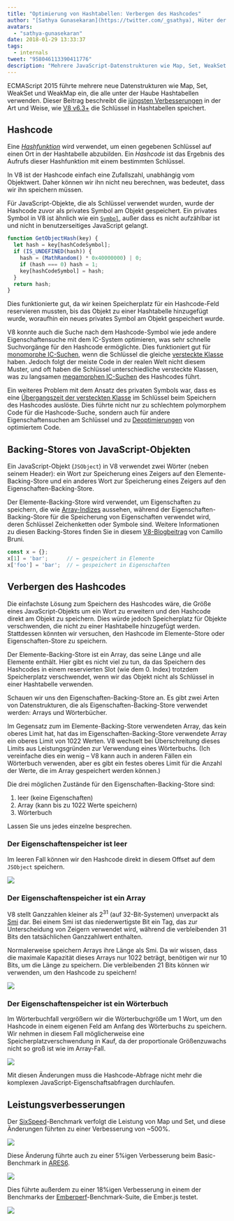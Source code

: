 ```yaml
---
title: "Optimierung von Hashtabellen: Verbergen des Hashcodes"
author: "[Sathya Gunasekaran](https://twitter.com/_gsathya), Hüter der Hashcodes"
avatars:
  - "sathya-gunasekaran"
date: 2018-01-29 13:33:37
tags:
  - internals
tweet: "958046113390411776"
description: "Mehrere JavaScript-Datenstrukturen wie Map, Set, WeakSet und WeakMap verwenden unter der Haube Hashtabellen. Dieser Artikel erklärt, wie V8 v6.3 die Leistung von Hashtabellen verbessert."
---
```

ECMAScript 2015 führte mehrere neue Datenstrukturen wie Map, Set, WeakSet und WeakMap ein, die alle unter der Haube Hashtabellen verwenden. Dieser Beitrag beschreibt die [jüngsten Verbesserungen](https://bugs.chromium.org/p/v8/issues/detail?id=6404) in der Art und Weise, wie [V8 v6.3+](/blog/v8-release-63) die Schlüssel in Hashtabellen speichert.

<!--truncate-->
## Hashcode

Eine [_Hashfunktion_](https://de.wikipedia.org/wiki/Hashfunktion) wird verwendet, um einen gegebenen Schlüssel auf einen Ort in der Hashtabelle abzubilden. Ein _Hashcode_ ist das Ergebnis des Aufrufs dieser Hashfunktion mit einem bestimmten Schlüssel.

In V8 ist der Hashcode einfach eine Zufallszahl, unabhängig vom Objektwert. Daher können wir ihn nicht neu berechnen, was bedeutet, dass wir ihn speichern müssen.

Für JavaScript-Objekte, die als Schlüssel verwendet wurden, wurde der Hashcode zuvor als privates Symbol am Objekt gespeichert. Ein privates Symbol in V8 ist ähnlich wie ein [`Symbol`](https://developer.mozilla.org/en-US/docs/Web/JavaScript/Reference/Global_Objects/Symbol), außer dass es nicht aufzählbar ist und nicht in benutzerseitiges JavaScript gelangt.

```js
function GetObjectHash(key) {
  let hash = key[hashCodeSymbol];
  if (IS_UNDEFINED(hash)) {
    hash = (MathRandom() * 0x40000000) | 0;
    if (hash === 0) hash = 1;
    key[hashCodeSymbol] = hash;
  }
  return hash;
}
```

Dies funktionierte gut, da wir keinen Speicherplatz für ein Hashcode-Feld reservieren mussten, bis das Objekt zu einer Hashtabelle hinzugefügt wurde, woraufhin ein neues privates Symbol am Objekt gespeichert wurde.

V8 konnte auch die Suche nach dem Hashcode-Symbol wie jede andere Eigenschaftensuche mit dem IC-System optimieren, was sehr schnelle Suchvorgänge für den Hashcode ermöglichte. Dies funktioniert gut für [monomorphe IC-Suchen](https://de.wikipedia.org/wiki/Inline_caching#Monomorphes_inline_caching), wenn die Schlüssel die gleiche [versteckte Klasse](/) haben. Jedoch folgt der meiste Code in der realen Welt nicht diesem Muster, und oft haben die Schlüssel unterschiedliche versteckte Klassen, was zu langsamen [megamorphen IC-Suchen](https://de.wikipedia.org/wiki/Inline_caching#Megamorphen_inline_caching) des Hashcodes führt.

Ein weiteres Problem mit dem Ansatz des privaten Symbols war, dass es eine [Übergangszeit der versteckten Klasse](/#fast-property-access) im Schlüssel beim Speichern des Hashcodes auslöste. Dies führte nicht nur zu schlechtem polymorphem Code für die Hashcode-Suche, sondern auch für andere Eigenschaftensuchen am Schlüssel und zu [Deoptimierungen](https://floitsch.blogspot.com/2012/03/optimizing-for-v8-inlining.html) von optimiertem Code.

## Backing-Stores von JavaScript-Objekten

Ein JavaScript-Objekt (`JSObject`) in V8 verwendet zwei Wörter (neben seinem Header): ein Wort zur Speicherung eines Zeigers auf den Elemente-Backing-Store und ein anderes Wort zur Speicherung eines Zeigers auf den Eigenschaften-Backing-Store.

Der Elemente-Backing-Store wird verwendet, um Eigenschaften zu speichern, die wie [Array-Indizes](https://tc39.es/ecma262/#sec-array-index) aussehen, während der Eigenschaften-Backing-Store für die Speicherung von Eigenschaften verwendet wird, deren Schlüssel Zeichenketten oder Symbole sind. Weitere Informationen zu diesen Backing-Stores finden Sie in diesem [V8-Blogbeitrag](/blog/fast-properties) von Camillo Bruni.

```js
const x = {};
x[1] = 'bar';      // ← gespeichert in Elemente
x['foo'] = 'bar';  // ← gespeichert in Eigenschaften
```

## Verbergen des Hashcodes

Die einfachste Lösung zum Speichern des Hashcodes wäre, die Größe eines JavaScript-Objekts um ein Wort zu erweitern und den Hashcode direkt am Objekt zu speichern. Dies würde jedoch Speicherplatz für Objekte verschwenden, die nicht zu einer Hashtabelle hinzugefügt werden. Stattdessen könnten wir versuchen, den Hashcode im Elemente-Store oder Eigenschaften-Store zu speichern.

Der Elemente-Backing-Store ist ein Array, das seine Länge und alle Elemente enthält. Hier gibt es nicht viel zu tun, da das Speichern des Hashcodes in einem reservierten Slot (wie dem 0. Index) trotzdem Speicherplatz verschwendet, wenn wir das Objekt nicht als Schlüssel in einer Hashtabelle verwenden.

Schauen wir uns den Eigenschaften-Backing-Store an. Es gibt zwei Arten von Datenstrukturen, die als Eigenschaften-Backing-Store verwendet werden: Arrays und Wörterbücher.

Im Gegensatz zum im Elemente-Backing-Store verwendeten Array, das kein oberes Limit hat, hat das im Eigenschaften-Backing-Store verwendete Array ein oberes Limit von 1022 Werten. V8 wechselt bei Überschreitung dieses Limits aus Leistungsgründen zur Verwendung eines Wörterbuchs. (Ich vereinfache dies ein wenig – V8 kann auch in anderen Fällen ein Wörterbuch verwenden, aber es gibt ein festes oberes Limit für die Anzahl der Werte, die im Array gespeichert werden können.)

Die drei möglichen Zustände für den Eigenschaften-Backing-Store sind:

1. leer (keine Eigenschaften)
2. Array (kann bis zu 1022 Werte speichern)
3. Wörterbuch

Lassen Sie uns jedes einzelne besprechen.

### Der Eigenschaftenspeicher ist leer

Im leeren Fall können wir den Hashcode direkt in diesem Offset auf dem `JSObject` speichern.

![](/_img/hash-code/properties-backing-store-empty.png)

### Der Eigenschaftenspeicher ist ein Array

V8 stellt Ganzzahlen kleiner als 2<sup>31</sup> (auf 32-Bit-Systemen) unverpackt als [Smi](https://wingolog.org/archives/2011/05/18/value-representation-in-javascript-implementations) dar. Bei einem Smi ist das niederwertigste Bit ein Tag, das zur Unterscheidung von Zeigern verwendet wird, während die verbleibenden 31 Bits den tatsächlichen Ganzzahlwert enthalten.

Normalerweise speichern Arrays ihre Länge als Smi. Da wir wissen, dass die maximale Kapazität dieses Arrays nur 1022 beträgt, benötigen wir nur 10 Bits, um die Länge zu speichern. Die verbleibenden 21 Bits können wir verwenden, um den Hashcode zu speichern!

![](/_img/hash-code/properties-backing-store-array.png)

### Der Eigenschaftenspeicher ist ein Wörterbuch

Im Wörterbuchfall vergrößern wir die Wörterbuchgröße um 1 Wort, um den Hashcode in einem eigenen Feld am Anfang des Wörterbuchs zu speichern. Wir nehmen in diesem Fall möglicherweise eine Speicherplatzverschwendung in Kauf, da der proportionale Größenzuwachs nicht so groß ist wie im Array-Fall.

![](/_img/hash-code/properties-backing-store-dictionary.png)

Mit diesen Änderungen muss die Hashcode-Abfrage nicht mehr die komplexen JavaScript-Eigenschaftsabfragen durchlaufen.

## Leistungsverbesserungen

Der [SixSpeed](https://github.com/kpdecker/six-speed)-Benchmark verfolgt die Leistung von Map und Set, und diese Änderungen führten zu einer Verbesserung von ~500%.

![](/_img/hash-code/sixspeed.png)

Diese Änderung führte auch zu einer 5%igen Verbesserung beim Basic-Benchmark in [ARES6](https://webkit.org/blog/7536/jsc-loves-es6/).

![](/_img/hash-code/ares-6.png)

Dies führte außerdem zu einer 18%igen Verbesserung in einem der Benchmarks der [Emberperf](http://emberperf.eviltrout.com/)-Benchmark-Suite, die Ember.js testet.

![](/_img/hash-code/emberperf.jpg)
